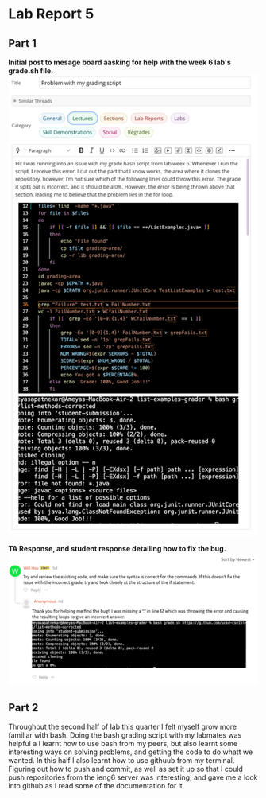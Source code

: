 # Lab Report 5

## Part 1
**Initial post to mesage board aasking for help with the week 6 lab's grade.sh file.**
![image](EDPost.png) 

**TA Response, and student response detailing how to fix the bug.**
![image](TAResponse.png) 



## Part 2

Throughout the second half of lab this quarter I felt myself grow more familiar with bash. Doing the bash grading script with my labmates was helpful a I learnt how to use bash from my peers, but also learnt some interesting ways on solving problems, and getting the code to do whatt we wanted. In this half I also learnt how to use githuub from my terminal. Figuring out how to push and commit, as well as set it up so that I could push repositories from the ieng6 server was interesting, and gave me a look into github as I read some of the documentation for it. 
